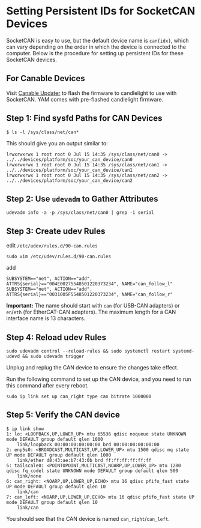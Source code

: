 # Setting Persistent IDs for SocketCAN Devices

SocketCAN is easy to use, but the default device name is `can{idx}`, which can vary depending on the order in which the device is connected to the computer. Below is the procedure for setting up persistent IDs for these SocketCAN devices.

## For Canable Devices
Visit [Canable Updater](https://canable.io/updater/) to flash the firmware to candlelight to use with SocketCAN. YAM comes with pre-flashed candlelight firmware.

## Step 1: Find sysfd Paths for CAN Devices

```shell
$ ls -l /sys/class/net/can*
```

This should give you an output similar to:
```shell
lrwxrwxrwx 1 root root 0 Jul 15 14:35 /sys/class/net/can0 -> ../../devices/platform/soc/your_can_device/can0
lrwxrwxrwx 1 root root 0 Jul 15 14:35 /sys/class/net/can1 -> ../../devices/platform/soc/your_can_device/can1
lrwxrwxrwx 1 root root 0 Jul 15 14:35 /sys/class/net/can2 -> ../../devices/platform/soc/your_can_device/can2
```

## Step 2: Use `udevadm` to Gather Attributes
```shell
udevadm info -a -p /sys/class/net/can0 | grep -i serial
```

## Step 3: Create udev Rules
edit `/etc/udev/rules.d/90-can.rules`
```shell
sudo vim /etc/udev/rules.d/90-can.rules
```
add
```
SUBSYSTEM=="net", ACTION=="add", ATTRS{serial}=="004E00275548501220373234", NAME="can_follow_l"
SUBSYSTEM=="net", ACTION=="add", ATTRS{serial}=="0031005F5548501220373234", NAME="can_follow_r"
```

**Important:** The name should start with `can` (for USB-CAN adapters) or `en`/`eth` (for EtherCAT-CAN adapters). The maximum length for a CAN interface name is 13 characters.

## Step 4: Reload udev Rules
```shell
sudo udevadm control --reload-rules && sudo systemctl restart systemd-udevd && sudo udevadm trigger
```

Unplug and replug the CAN device to ensure the changes take effect.

Run the following command to set up the CAN device, and you need to run this command after every reboot.
```
sudo ip link set up can_right type can bitrate 1000000
```

## Step 5: Verify the CAN device
```shell
$ ip link show
1: lo: <LOOPBACK,UP,LOWER_UP> mtu 65536 qdisc noqueue state UNKNOWN mode DEFAULT group default qlen 1000
    link/loopback 00:00:00:00:00:00 brd 00:00:00:00:00:00
2: enp5s0: <BROADCAST,MULTICAST,UP,LOWER_UP> mtu 1500 qdisc mq state UP mode DEFAULT group default qlen 1000
    link/ether d8:43:ae:b7:43:0b brd ff:ff:ff:ff:ff:ff
5: tailscale0: <POINTOPOINT,MULTICAST,NOARP,UP,LOWER_UP> mtu 1280 qdisc fq_codel state UNKNOWN mode DEFAULT group default qlen 500
    link/none
6: can_right: <NOARP,UP,LOWER_UP,ECHO> mtu 16 qdisc pfifo_fast state UP mode DEFAULT group default qlen 10
    link/can
7: can_left: <NOARP,UP,LOWER_UP,ECHO> mtu 16 qdisc pfifo_fast state UP mode DEFAULT group default qlen 10
    link/can
```

You should see that the CAN device is named `can_right`/`can_left`.
